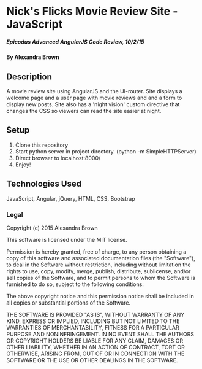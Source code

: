 # Nick's Flicks Movie Review Site - JavaScript

##### _Epicodus Advanced AngularJS Code Review, 10/2/15_

#### By Alexandra Brown

## Description

A movie review site using AngularJS and the UI-router. Site displays a welcome page and a user page with movie reviews and and a form to display new posts. Site also has a 'night vision' custom directive that changes the CSS so viewers can read the site easier at night.

## Setup

1. Clone this repository
2. Start python server in project directory. (python -m SimpleHTTPServer)
3. Direct browser to localhost:8000/
4. Enjoy!

## Technologies Used

JavaScript, Angular, jQuery, HTML, CSS, Bootstrap

### Legal

Copyright (c) 2015 Alexandra Brown

This software is licensed under the MIT license.

Permission is hereby granted, free of charge, to any person obtaining a copy
of this software and associated documentation files (the "Software"), to deal
in the Software without restriction, including without limitation the rights
to use, copy, modify, merge, publish, distribute, sublicense, and/or sell
copies of the Software, and to permit persons to whom the Software is
furnished to do so, subject to the following conditions:

The above copyright notice and this permission notice shall be included in
all copies or substantial portions of the Software.

THE SOFTWARE IS PROVIDED "AS IS", WITHOUT WARRANTY OF ANY KIND, EXPRESS OR
IMPLIED, INCLUDING BUT NOT LIMITED TO THE WARRANTIES OF MERCHANTABILITY,
FITNESS FOR A PARTICULAR PURPOSE AND NONINFRINGEMENT. IN NO EVENT SHALL THE
AUTHORS OR COPYRIGHT HOLDERS BE LIABLE FOR ANY CLAIM, DAMAGES OR OTHER
LIABILITY, WHETHER IN AN ACTION OF CONTRACT, TORT OR OTHERWISE, ARISING FROM,
OUT OF OR IN CONNECTION WITH THE SOFTWARE OR THE USE OR OTHER DEALINGS IN
THE SOFTWARE.
